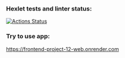 ### Hexlet tests and linter status:
[![Actions Status](https://github.com/dregmar-bot/frontend-project-12/actions/workflows/hexlet-check.yml/badge.svg)](https://github.com/dregmar-bot/frontend-project-12/actions)

### Try to use app:
https://frontend-project-12-web.onrender.com
